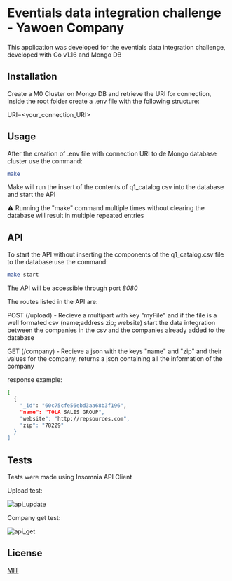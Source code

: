 # Eventials data integration challenge - Yawoen Company 

This application was developed for the eventials data integration challenge, developed with Go v1.16 and Mongo DB

## Installation

Create a M0 Cluster on Mongo DB and retrieve the URI for connection, inside the root folder create a .env file with the following structure:

URI=<your_connection_URI>

## Usage

After the creation of .env file with connection URI to de Mongo database cluster use the command:

```Bash
make
```
Make will run the insert of the contents of q1_catalog.csv into the database and start the API

⚠️ Running the "make" command multiple times without clearing the database will result in multiple repeated entries

## API

To start the API without inserting the components of the q1_catalog.csv file to the database use the command:

```Bash
make start
```

The API will be accessible through port *8080*

The routes listed in the API are:

POST (/upload) - Recieve a multipart with key "myFile" and if the file is a well formated csv (name;address zip; website) start the data integration
between the companies in the csv and the companies already added to the database

GET (/company) - Recieve a json with the keys "name" and "zip" and their values for the company, returns a json containing all the information of the company 

response example:
```Bash
[
  {
    "_id": "60c75cfe56ebd3aa68b3f196",
    "name": "TOLA SALES GROUP",
    "website": "http://repsources.com",
    "zip": "78229"
  }
]
```

## Tests

Tests were made using Insomnia API Client

Upload test:

![api_update](https://user-images.githubusercontent.com/39135867/121907869-d9a48a80-cd02-11eb-8096-d9b1a35fc7a6.png)

Company get test:

![api_get](https://user-images.githubusercontent.com/39135867/121907871-da3d2100-cd02-11eb-888d-88fe5cb4c96b.png)


## License
[MIT](https://choosealicense.com/licenses/mit/)
